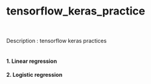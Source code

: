# tensorflow_keras_practice
<br><br>
Description : tensorflow keras practices
<br><br>
#### 1. Linear regression

#### 2. Logistic regression
